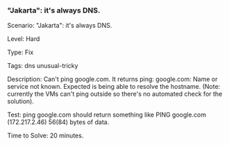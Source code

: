 <h3>"Jakarta": it's always DNS.</h3>

Scenario: "Jakarta": it's always DNS.

Level: Hard

Type: Fix

Tags: dns   unusual-tricky  

Description: Can't ping google.com. It returns ping: google.com: Name or service not known. Expected is being able to resolve the hostname. (Note: currently the VMs can't ping outside so there's no automated check for the solution).

Test: ping google.com should return something like PING google.com (172.217.2.46) 56(84) bytes of data.

Time to Solve: 20 minutes.